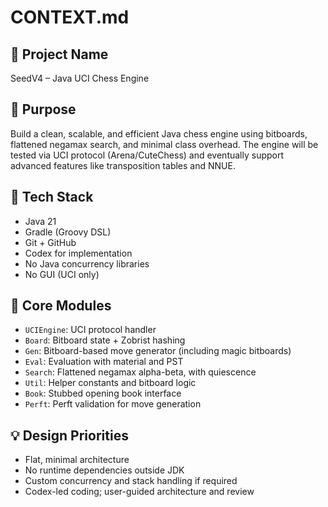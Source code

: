 # CONTEXT.md

## 📘 Project Name
SeedV4 – Java UCI Chess Engine

## 🎯 Purpose
Build a clean, scalable, and efficient Java chess engine using bitboards, flattened negamax search, and minimal class overhead. The engine will be tested via UCI protocol (Arena/CuteChess) and eventually support advanced features like transposition tables and NNUE.

## 🧱 Tech Stack
- Java 21
- Gradle (Groovy DSL)
- Git + GitHub
- Codex for implementation
- No Java concurrency libraries
- No GUI (UCI only)

## 🧩 Core Modules
- `UCIEngine`: UCI protocol handler
- `Board`: Bitboard state + Zobrist hashing
- `Gen`: Bitboard-based move generator (including magic bitboards)
- `Eval`: Evaluation with material and PST
- `Search`: Flattened negamax alpha-beta, with quiescence
- `Util`: Helper constants and bitboard logic
- `Book`: Stubbed opening book interface
- `Perft`: Perft validation for move generation

## 💡 Design Priorities
- Flat, minimal architecture
- No runtime dependencies outside JDK
- Custom concurrency and stack handling if required
- Codex-led coding; user-guided architecture and review
